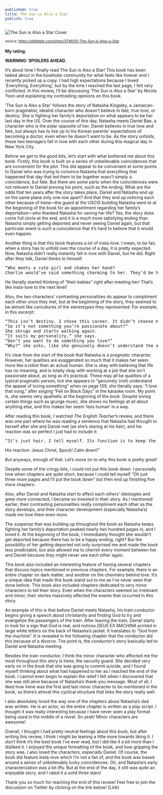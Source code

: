 ```yaml
---
published: true
title: The Sun is Also a Star
publish: true
---
```

![The Sun is Also a Star Cover](https://cdn.dribbble.com/users/26629/screenshots/3746551/sun.jpg)

<sub>source: https://dribbble.com/shots/3746551-The-Sun-is-Also-a-Star</sub>
<br><br>
<b>My rating</b>: <i class="fas fa-star"></i> <i class="fas fa-star"></i> <i class="fas fa-star"></i> <i class="far fa-star"></i> <i class="far fa-star"></i>

<b>WARNING: SPOILERS AHEAD.</b>

It’s about time I finally read The Sun is Also a Star! This book has been talked about in the booktube community for what feels like forever and I recently picked up a copy. I had high expectations because I loved ‘Everything, Everything’, but by the time I reached the last page, I felt very conflicted. In this review, I’ll be discussing ‘The Sun is Also a Star’ by Nicola Yoon and explaining my contrasting opinions on this book. 

‘The Sun is Also a Star’ follows the story of Natasha Kingsley, a Jamaican-born pragmatist, idealist character who doesn’t believe in fate, true love, or destiny. She is fighting her family’s deportation on what appears to be her last day in the US. Over the course of this day, Natasha meets Daniel Bae, a character who is the polar opposite of her. Daniel believes in true love and fate, but always has to live up to his Korean parents’ expectations of becoming a doctor, even when he doesn’t want to be. As the story unfolds, these two teenagers fall in love with each other during this magical day in New York City. 

Before we get to the good bits, let’s start with what bothered me about this book. Firstly, this book is built on a series of unbelievable coincidences that are convenient for the plot. This did appear to be convenient at some points to Daniel who was trying to convince Natasha that everything that happened that day that led them to be together wasn’t simply a coincidence, but fate. But there are some parts when the coincidences were not relevant to Daniel proving his point, such as the ending. What are the odds that ten years after the story takes place, Daniel and Natasha end up on the same plane only one row apart? And that they end up noticing each other because of Irene—the guard at the USCIS building Natasha went to at the beginning of the book for an appointment regarding her family’s deportation—who thanked Natasha for saving her life? Yes, the story does come full circle at the end, and it is a much more satisfying ending than Natasha simply getting deported and never seeing Daniel again, but that particular event is such a coincidence that it’s hard to believe that it would even happen.

Another thing is that this book features a lot of insta-love. I mean, to be fair, when a story has to unfold over the course of a day, it is pretty expected. Now, Natasha didn’t really instantly fall in love with Daniel, but he did. Right after they talk, Daniel thinks to himself:

<pre class="highlighter-rouge">
“Who meets a cute girl and shakes her hand?
Charlie would’ve said something charming to her. They’d be having a cozy coffee someplace dark and romantic. She’d already be dreaming of little half-Korean, half-African American babies.”
</pre>

He literally started thinking of “their babies” right after meeting her! That’s like insta-love to the next level! 

Also, the two characters’ contrasting personalities do appear to compliment each other once they met, but at the beginning of the story, they seemed to be almost like caricatures of the stereotypes they represented. For example, in this excerpt:

<pre class="highlighter-rouge">
“This isn’t destiny. I chose this career. It didn’t choose me. I’m not fated to be a data scientist. There’s a career section in the library at school. I did research on growing fields in the sciences, and ta-da. No fate or destiny involved, just research.” 
“So it’s not something you’re passionate about?” 
She shrugs and starts walking again. 
“It suits my personality,” she says. 
“Don’t you want to do something you love?” 
“Why?” she asks, like she genuinely doesn’t understand the appeal of loving something.
</pre>

It’s clear from the start of the book that Natasha is a pragmatic character. However, her qualities are exaggerated so much that it makes her seem more like a robot than an actual human. She is okay with believing that life has no meaning, and is totally okay with working at a job that she isn’t passionate about, as long as it’s practical. These may all be qualities of a typical pragmatic person, but she appears to “genuinely (not) understand the appeal of loving something” when on page 139, she literally says: “I love that song,” after singing “Fell on Black Days” in the karaoke room. My point is, she seems very apathetic at the beginning of the book. Despite loving certain things such as grunge music, she shows no feelings at all about anything else, and this makes her seem ‘less human’ in a way.

After reading this book, I watched <i>The English Teacher</i>’s review, and there was one part where he was reading a sentence that Natasha had thought to herself after she and Daniel met (as she’s staring at his hair), and his reaction was so perfect I just had to include it:

<pre class="highlighter-rouge">
“It’s just hair, I tell myself. Its function is to keep the head warm and protect it against ultraviolet radiation. There’s nothing inherently sexy about it.”
</pre>

His reaction: Jesus Christ, Spock! Calm down!”

But anyways, enough of that.
Let’s move on to why this book is pretty great!

Despite some of the cringy bits, I could not put this book down. I personally love when chapters are quite short, because I could tell myself “Oh just three more pages and I’ll put the book down” but then end up finishing five more chapters.

Also, after Daniel and Natasha start to affect each others’ ideologies and grew more connected, I became so invested in their story. As I mentioned earlier, their contrasting personalities really compliment each other as the story develops, and their character development (especially Natasha’s) made me love them even more. 

The suspense that was building up throughout the book as Natasha keeps fighting her family’s deportation peaked nearly two hundred pages in, and I loved it. At the beginning of the book, I immediately thought she wouldn’t get deported because there has to be a happy ending, right? But the possibility of her getting deported not only surprised me and made the book less predictable, but also allowed me to cherish every moment between her and Daniel because they might never see each other again.

This book also included an interesting feature of having several chapters that discuss topics mentioned in previous chapters. For example, there is an entire chapter on dark matter, and another on the chemistry behind love. It’s a unique idea that made this book stand out to me as I’ve never seen that done before. This book also included chapters dedicated to very minor characters to tell their story. Even when the characters seemed so irrelevant and minor, their stories massively affected the events that occurred in this story. 

An example of this is that before Daniel meets Natasha, his train conductor begins giving a speech about christianity and finding God to try and evangelize the passengers of the train. After leaving the train, Daniel starts to look for a sign that God is real, and notices <i>DEUS EX MACHINA</i> printed in large white letters on the back of Natasha’s jacket. It translates to “God from the machine”. It is revealed in the following chapter that the conductor did this because of a divorce. The point is, the conductor’s story basically led to Daniel and Natasha meeting.

Besides the train conductor, I think the minor character who affected me the most throughout this story is Irene, the security guard. She decided very early on in the book that she was going to commit suicide, and I found myself thinking about what had happened to her as I reached the end of the book. I cannot even begin to explain the relief I felt when I discovered that she was still alive because of Natasha’s thank-you message. Most of all, I liked how Irene was the first and last minor character to be mentioned in the book, so there’s almost this cyclical structure that links the story really well.

I also absolutely loved the way one of the chapters about Natasha’s dad was written. He is an actor, so the entire chapter is written as a play script. I thought it was really interesting because I have never seen a play format being used in the middle of a novel.
So yeah! Minor characters are awesome!

Overall, I thought I had pretty neutral feelings about this book, but after writing this review, I think I might be leaning a little more towards liking it. I don’t think it’s the best book I’ve ever read, but I did like it a bit more than I disliked it. I enjoyed the unique formatting of the book, and how gripping the story was. I also loved the characters, especially Daniel. Of course, the book did feature insta-love which I’m not a fan of, and the book was based around a series of unbelievably lucky coincidences. Oh, and Natasha’s early characterization was a bit iffy. But at the end of the day, it still was quite an enjoyable story, and I rated it a solid three stars! 

Thank you so much for reaching the end of this review! Feel free to join the discussion on Twitter by clicking on the link below! (Link)
